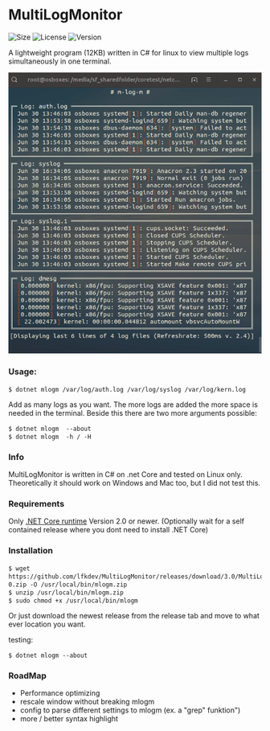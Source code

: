 # MultiLogMonitor
![Size](https://img.shields.io/github/size/lfkdev/MultiLogMonitor/release/3.0/mlogm3-0.svg)
![License](https://img.shields.io/badge/License-Apache%202.0-blue.svg)
![Version](https://img.shields.io/github/release-pre/lfkdev/MultiLogMonitor.svg)

A lightweight program (12KB) written in C# for linux to view multiple logs simultaneously in one terminal.

<p align="center">
  <img src="https://raw.githubusercontent.com/lfkdev/MultiLogMonitor/master/mlogmpreview.gif">
</p>

### Usage:
```
$ dotnet mlogm /var/log/auth.log /var/log/syslog /var/log/kern.log
```
Add as many logs as you want. The more logs are added the more space is needed in the terminal.
Beside this there are two more arguments possible:
```
$ dotnet mlogm  --about
$ dotnet mlogm  -h / -H
```

### Info
MultiLogMonitor is written in C# on .net Core and tested on Linux only. Theoretically it should work on Windows and Mac too, but I did not test this.

### Requirements
Only [.NET Core runtime](https://dotnet.microsoft.com/download/linux-package-manager/ubuntu16-04/runtime-2.2.0) Version 2.0 or newer.
(Optionally wait for a self contained release where you dont need to install .NET Core)

### Installation
```
$ wget https://github.com/lfkdev/MultiLogMonitor/releases/download/3.0/MultiLogMonitor3-0.zip -O /usr/local/bin/mlogm.zip
$ unzip /usr/local/bin/mlogm.zip
$ sudo chmod +x /usr/local/bin/mlogm
```
Or just download the newest release from the release tab and move to what ever location you want.

testing:
```
$ dotnet mlogm --about
```

### RoadMap
- Performance optimizing
- rescale window without breaking mlogm
- config to parse different settings to mlogm (ex. a "grep" funktion")
- more / better syntax highlight
